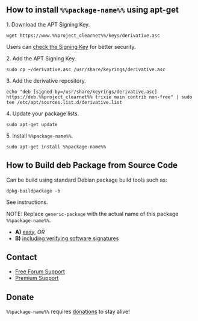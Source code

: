 ## How to install `%%package-name%%` using apt-get ##

1\. Download the APT Signing Key.

```
wget https://www.%%project_clearnet%%/keys/derivative.asc
```

Users can [check the Signing Key](https://www.%%project_clearnet%%/wiki/Signing_Key) for better security.

2\. Add the APT Signing Key.

```
sudo cp ~/derivative.asc /usr/share/keyrings/derivative.asc
```

3\. Add the derivative repository.

```
echo "deb [signed-by=/usr/share/keyrings/derivative.asc] https://deb.%%project_clearnet%% trixie main contrib non-free" | sudo tee /etc/apt/sources.list.d/derivative.list
```

4\. Update your package lists.

```
sudo apt-get update
```

5\. Install `%%package-name%%`.

```
sudo apt-get install %%package-name%%
```

## How to Build deb Package from Source Code ##

Can be build using standard Debian package build tools such as:

```
dpkg-buildpackage -b
```

See instructions.

NOTE: Replace `generic-package` with the actual name of this package `%%package-name%%`.

* **A)** [easy](https://www.%%project_clearnet%%/wiki/Dev/Build_Documentation/generic-package/easy), _OR_
* **B)** [including verifying software signatures](https://www.%%project_clearnet%%/wiki/Dev/Build_Documentation/generic-package)

## Contact ##

* [Free Forum Support](https://forums.%%project_clearnet%%)
* [Premium Support](https://www.%%project_clearnet%%/wiki/Premium_Support)

## Donate ##

`%%package-name%%` requires [donations](https://www.%%project_clearnet%%/wiki/Donate) to stay alive!
